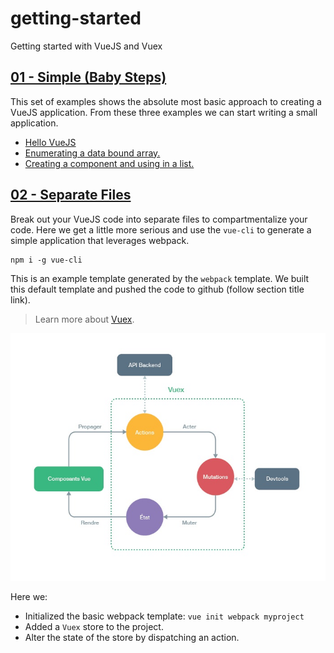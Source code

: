 # getting-started
Getting started with VueJS and Vuex

## [01 - Simple (Baby Steps)](https://github.com/Atlanta-VueJS/getting-started/tree/master/01.Simple)

This set of examples shows the absolute most basic approach to creating a VueJS application.  From these three examples we can start writing a small application.

* [Hello VueJS](https://atlanta-vuejs.github.io/getting-started/01.Simple/index.html)
* [Enumerating a data bound array.](https://atlanta-vuejs.github.io/getting-started/01.Simple/index2.html)
* [Creating a component and using in a list.](https://atlanta-vuejs.github.io/getting-started/01.Simple/index3.html)
 
## [02 - Separate Files](https://atlanta-vuejs.github.io/getting-started/02.Separate/dist/index.html)

Break out your VueJS code into separate files to compartmentalize your code.  Here we get a little more serious and use the `vue-cli` to generate a simple application that leverages webpack.

```
npm i -g vue-cli
```

This is an example template generated by the `webpack` template.  We built this default template and pushed the code to github (follow section title link).

> Learn more about [Vuex](https://github.com/vuejs/vuex).

![Vuex State Workflow](https://raw.githubusercontent.com/vuejs/vuex/dev/docs/en/images/vuex.png)

Here we:

* Initialized the basic webpack template: ```vue init webpack myproject```
* Added a `Vuex` store to the project.
* Alter the state of the store by dispatching an action.

